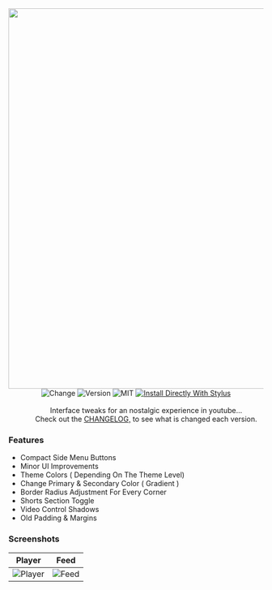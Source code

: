 <div align="center">
  <img align="center" width="800" height="750" src="https://github.com/user-attachments/assets/0899b0cf-368c-4b7b-91c1-0a8e58d530f1"></img>
  <div>
    <img src="https://img.shields.io/badge/Changes%20-Youtube-992c2b.svg?style=for-the-badge" alt="Change">
    <img src="https://img.shields.io/badge/Latest%20-1.5.2-639b1b.svg?style=for-the-badge" alt="Version">
    <img src="https://img.shields.io/badge/License%20-MIT-436b9b.svg?style=for-the-badge" alt="MIT">
    <a href="https://raw.githubusercontent.com/aKqir24/OldTube-Tweaks/master/OldTube_Tweaks.user.css">
      <img src="https://img.shields.io/badge/Install%20directly%20with-Stylus-238b8b.svg?style=for-the-badge" alt="Install Directly With Stylus">
    </a>
    </img>
  </div>
  <div> 
    <br>
    <dd>Interface tweaks for an nostalgic experience in youtube...</dd>
    <dd>Check out the <a href="https://github.com/aKqir24/OldTube-Tweaks/blob/main/CHANGELOG.md">CHANGELOG,</a> to see what is changed each version.</dd>
  </div>
</div>

### Features
  - Compact Side Menu Buttons
  - Minor UI Improvements
  - Theme Colors ( Depending On The Theme Level)
  - Change Primary & Secondary Color ( Gradient )
  - Border Radius Adjustment For Every Corner
  - Shorts Section Toggle
  - Video Control Shadows
  - Old Padding & Margins

### Screenshots
| **Player**                                                                                 | **Feed**                                                                                 |
|--------------------------------------------------------------------------------------------|------------------------------------------------------------------------------------------|
| ![Player](https://github.com/user-attachments/assets/1ee01ef6-ebb5-4ea7-8122-becb739c6043) | ![Feed](https://github.com/user-attachments/assets/46d4363b-b66b-4b25-a4e5-41f683b3165b) |


